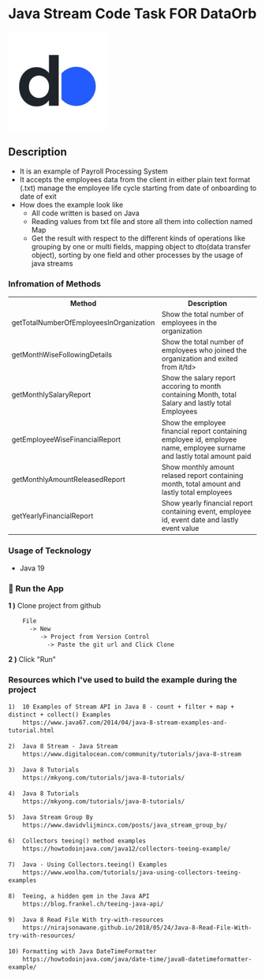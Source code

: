 # Java Stream Code Task FOR DataOrb

<img src="screenshots/dataorb.jpg" alt="Main Information" width="200" height="200">

## Description
<ul style="list-style-type:disc">
  <li>It is an example of Payroll Processing System</li>
  <li>It accepts the employees data from the client in either plain text format (.txt) manage the employee life cycle starting from date of onboarding to date of exit</li>
  <li>How does the example look like
      <ul>
        <li>All code written is based on Java</li>
        <li>Reading values from txt file and store all them into collection named Map</li>
        <li>Get the result with respect to the different kinds of operations like grouping by one or multi fields, mapping object to dto(data transfer object), sorting by one field and other processes by the usage of java streams</li>
      </ul>
  </li>
</ul>

### Infromation of Methods
<table style="width:100%">
  <tr>
    <th>Method</th>
    <th>Description</th>
  </tr>
  <tr>
      <td>getTotalNumberOfEmployeesInOrganization</td>
      <td>Show the total number of employees in the organization</td>
  </tr>
  <tr>
      <td>getMonthWiseFollowingDetails</td>
      <td>Show the total number of employees who joined the organization and exited from it/td>
  </tr>
  <tr>
      <td>getMonthlySalaryReport</td>
      <td>Show the salary report accoring to month containing Month, total Salary and lastly total Employees</td>
  </tr>
  <tr>
      <td>getEmployeeWiseFinancialReport</td>
      <td>Show the employee financial report containing employee id, employee name, employee surname and lastly total amount paid</td>
  </tr>
  <tr>
      <td>getMonthlyAmountReleasedReport</td>
      <td>Show monthly amount relased report containing month, total amount and lastly total employees</td>
  </tr>
  <tr>
      <td>getYearlyFinancialReport</td>
      <td>Show yearly financial report containing event, employee id, event date and lastly event value</td>
  </tr>
</table>


### Usage of Tecknology
* Java 19

### 🔨 Run the App

<b>1 )</b> Clone project from github
```
    File 
      -> New 
         -> Project from Version Control
           -> Paste the git url and Click Clone
```
<b>2 )</b> Click "Run"

### Resources which I've used to build the example during the project

    1)  10 Examples of Stream API in Java 8 - count + filter + map + distinct + collect() Examples
        https://www.java67.com/2014/04/java-8-stream-examples-and-tutorial.html

    2)  Java 8 Stream - Java Stream
        https://www.digitalocean.com/community/tutorials/java-8-stream

    3)  Java 8 Tutorials
        https://mkyong.com/tutorials/java-8-tutorials/

    4)  Java 8 Tutorials
        https://mkyong.com/tutorials/java-8-tutorials/

    5)  Java Stream Group By
        https://www.davidvlijmincx.com/posts/java_stream_group_by/

    6)  Collectors teeing() method examples
        https://howtodoinjava.com/java12/collectors-teeing-example/

    7)  Java - Using Collectors.teeing() Examples
        https://www.woolha.com/tutorials/java-using-collectors-teeing-examples

    8)  Teeing, a hidden gem in the Java API
        https://blog.frankel.ch/teeing-java-api/

    9)  Java 8 Read File With try-with-resources
        https://nirajsonawane.github.io/2018/05/24/Java-8-Read-File-With-try-with-resources/

    10) Formatting with Java DateTimeFormatter
        https://howtodoinjava.com/java/date-time/java8-datetimeformatter-example/
       